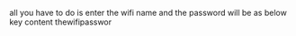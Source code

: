 all you have to do is enter the wifi name and the password will be as below
key content      thewifipasswor